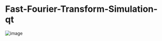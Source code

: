 # Fast-Fourier-Transform-Simulation-qt
![image](https://github.com/lukasz-kkk/Fast-Fourier-Transform-Simulation-qt/assets/84326531/d5508856-067f-45c8-801c-e11f4fd0b30c)
